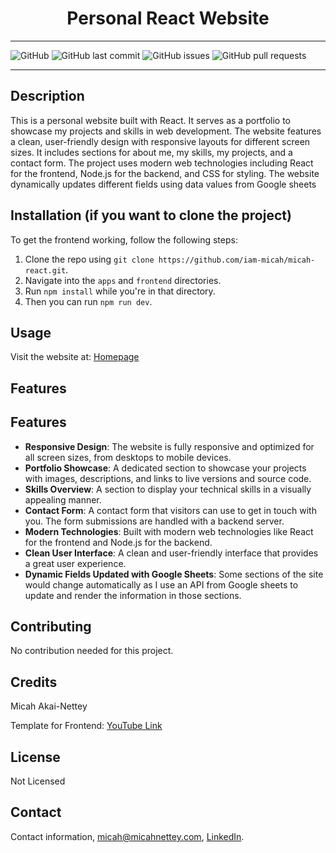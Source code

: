 ## <h1 align="center">Personal React Website</h1>

---

![GitHub](https://img.shields.io/github/license/iam-micah/micah-react)
![GitHub last commit](https://img.shields.io/github/last-commit/iam-micah/micah-react)
![GitHub issues](https://img.shields.io/github/issues-raw/iam-micah/micah-react)
![GitHub pull requests](https://img.shields.io/github/issues-pr-raw/iam-micah/micah-react)

---

## Description

This is a personal website built with React. It serves as a portfolio to showcase my projects and skills in web development. The website features a clean, user-friendly design with responsive layouts for different screen sizes. It includes sections for about me, my skills, my projects, and a contact form. The project uses modern web technologies including React for the frontend, Node.js for the backend, and CSS for styling. The website dynamically updates different fields using data values from Google sheets

## Installation (if you want to clone the project)

To get the frontend working, follow the following steps:

1. Clone the repo using `git clone https://github.com/iam-micah/micah-react.git`.
2. Navigate into the `apps` and `frontend` directories.
3. Run `npm install` while you're in that directory.
4. Then you can run `npm run dev`.

## Usage

Visit the website at: [Homepage](http://85.31.232.80)

## Features

## Features

-   **Responsive Design**: The website is fully responsive and optimized for all screen sizes, from desktops to mobile devices.
-   **Portfolio Showcase**: A dedicated section to showcase your projects with images, descriptions, and links to live versions and source code.
-   **Skills Overview**: A section to display your technical skills in a visually appealing manner.
-   **Contact Form**: A contact form that visitors can use to get in touch with you. The form submissions are handled with a backend server.
-   **Modern Technologies**: Built with modern web technologies like React for the frontend and Node.js for the backend.
-   **Clean User Interface**: A clean and user-friendly interface that provides a great user experience.
-   **Dynamic Fields Updated with Google Sheets**: Some sections of the site would change automatically as I use an API from Google sheets to update and render the information in those sections.

## Contributing

No contribution needed for this project.

## Credits

Micah Akai-Nettey

Template for Frontend: [YouTube Link](https://www.youtube.com/watch?v=wFh0SJVDM9E&t=4808s&pp=ygUkYnVpbGQgYSBwb3J0Zm9saW8gd2Vic2l0ZSB3aXRoIHJlYWN0)

## License

Not Licensed

## Contact

Contact information, micah@micahnettey.com, [LinkedIn](https://www.linkedincom/in/micah-nettey/).
